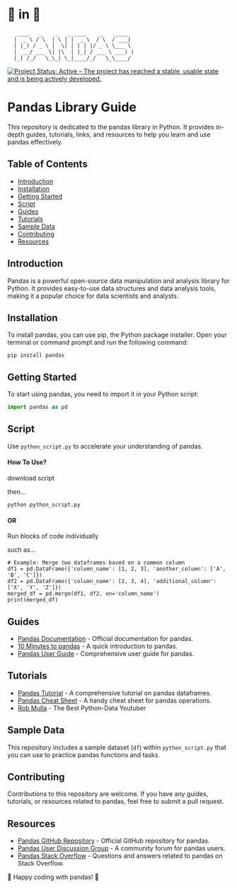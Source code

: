 # 🐼 in 🐍
       ____   _    _   _ ____    _    ____  
      |  _ \ / \  | \ | |  _ \  / \  / ___|
      | |_) / _ \ |  \| | | | |/ _ \ \___ \
      |  __/ ___ \| |\  | |_| / ___ \ ___) |
      |_| /_/   \_\_| \_|____/_/   \_\____/

[![Project Status: Active – The project has reached a stable, usable state and is being actively developed.](https://www.repostatus.org/badges/latest/active.svg)](https://www.repostatus.org/#active)

# Pandas Library Guide

This repository is dedicated to the pandas library in Python. It provides in-depth guides, tutorials, links, and resources to help you learn and use pandas effectively.

## Table of Contents
- [Introduction](#introduction)
- [Installation](#installation)
- [Getting Started](#getting-started)
- [Script](#script)
- [Guides](#guides)
- [Tutorials](#tutorials)
- [Sample Data](#sample-data)
- [Contributing](#contributing)
- [Resources](#resources)

## Introduction
Pandas is a powerful open-source data manipulation and analysis library for Python. It provides easy-to-use data structures and data analysis tools, making it a popular choice for data scientists and analysts.

## Installation
To install pandas, you can use pip, the Python package installer. Open your terminal or command prompt and run the following command:

```
pip install pandas
```

## Getting Started
To start using pandas, you need to import it in your Python script:

```python
import pandas as pd
```

## Script
Use `python_script.py` to accelerate your understanding of pandas.

#### How To Use?

download script

then...
```
python python_script.py
```
#### OR

Run blocks of code individually

such as...
```
# Example: Merge two dataframes based on a common column
df1 = pd.DataFrame({'column_name': [1, 2, 3], 'another_column': ['A', 'B', 'C']})
df2 = pd.DataFrame({'column_name': [2, 3, 4], 'additional_column': ['X', 'Y', 'Z']})
merged_df = pd.merge(df1, df2, on='column_name')
print(merged_df)
```

## Guides
- [Pandas Documentation](https://pandas.pydata.org/docs/) - Official documentation for pandas.
- [10 Minutes to pandas](https://pandas.pydata.org/pandas-docs/stable/user_guide/10min.html) - A quick introduction to pandas.
- [Pandas User Guide](https://pandas.pydata.org/pandas-docs/stable/user_guide/index.html) - Comprehensive user guide for pandas.

## Tutorials
- [Pandas Tutorial](https://www.datacamp.com/community/tutorials/pandas-tutorial-dataframe-python) - A comprehensive tutorial on pandas dataframes.
- [Pandas Cheat Sheet](https://pandas.pydata.org/Pandas_Cheat_Sheet.pdf) - A handy cheat sheet for pandas operations.
- [Rob Mulla](https://www.youtube.com/channel/UCxladMszXan-jfgzyeIMyvw) - The Best Python-Data Youtuber

## Sample Data
This repository includes a sample dataset (`df`) within `python_script.py` that you can use to practice pandas functions and tasks.

## Contributing
Contributions to this repository are welcome. If you have any guides, tutorials, or resources related to pandas, feel free to submit a pull request.

## Resources
- [Pandas GitHub Repository](https://github.com/pandas-dev/pandas) - Official GitHub repository for pandas.
- [Pandas User Discussion Group](https://groups.google.com/g/pandas-users) - A community forum for pandas users.
- [Pandas Stack Overflow](https://stackoverflow.com/questions/tagged/pandas) - Questions and answers related to pandas on Stack Overflow.

🐼 Happy coding with pandas! 🐼
